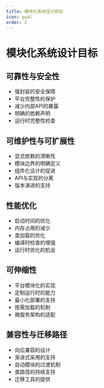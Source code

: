 ```yaml
---
title: 模块化系统设计目标
icon: goal
order: 2
---
```


# 模块化系统设计目标

## 可靠性与安全性

- 强封装的安全保障
- 平台完整性的保护
- 减少内部API的暴露
- 明确的依赖声明
- 运行时完整性检查

## 可维护性与可扩展性

- 显式依赖的清晰性
- 模块边界的明确定义
- 组件化设计的促进
- API与实现的分离
- 版本演进的支持

## 性能优化

- 启动时间的优化
- 内存占用的减少
- 类加载的优化
- 编译时检查的增强
- 运行时优化的机会

## 可伸缩性

- 平台模块化的实现
- 定制运行时的能力
- 最小化部署的支持
- 按需加载的机制
- 微服务架构的适配

## 兼容性与迁移路径

- 向后兼容的设计
- 渐进式采用的支持
- 自动模块的过渡机制
- 类路径的持续支持
- 迁移工具的提供
